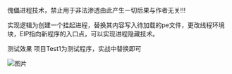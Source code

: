 傀儡进程技术，禁止用于非法渗透由此产生一切后果与作者无关!!!


实现逻辑为创建一个挂起进程，替换其内容写入待加载的pe文件，更改线程环境块，EIP指向新程序的入口点，可以实现进程隐藏技术。


测试效果 项目Test1为测试程序，实战中替换即可




![图片](https://user-images.githubusercontent.com/83112602/221411517-b126947d-0916-41f9-8d1e-b7ed6992abf9.png)
